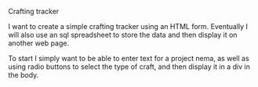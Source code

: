Crafting tracker

I want to create a simple crafting tracker using an HTML form. Eventually I will also use an sql spreadsheet to store the data and then display it on another web page. 

To start I simply want to be able to enter text for a project nema, as well as using radio buttons to select the type of craft, and then display it in a div in the body. 

